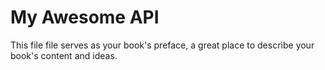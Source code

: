 # My Awesome API

This file file serves as your book's preface, a great place to describe your book's content and ideas.





